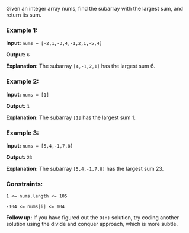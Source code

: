 Given an integer array nums, find the
subarray
with the largest sum, and return its sum.

### Example 1:

**Input:** `nums = [-2,1,-3,4,-1,2,1,-5,4]`

**Output:** `6`

**Explanation:** The subarray `[4,-1,2,1]` has the largest sum 6.

### Example 2:

**Input:** `nums = [1]`

**Output:** `1`

**Explanation:** The subarray `[1]` has the largest sum 1.

### Example 3:

**Input:** `nums = [5,4,-1,7,8]`

**Output:** `23`

**Explanation:** The subarray `[5,4,-1,7,8]` has the largest sum 23.

### Constraints:

`1 <= nums.length <= 105`

`-104 <= nums[i] <= 104`

**Follow up:** If you have figured out the `O(n)` solution, try coding another solution using the divide and conquer approach, which is more subtle.

